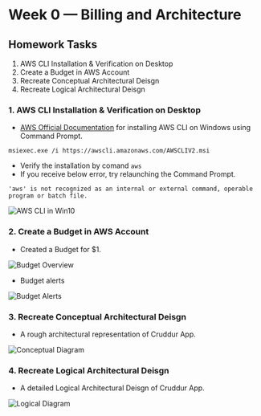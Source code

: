 # Week 0 — Billing and Architecture
## Homework Tasks
1. AWS CLI Installation & Verification on Desktop 
2. Create a Budget in AWS Account
3. Recreate Conceptual Architectural Deisgn
4. Recreate Logical Architectural Deisgn



### 1. AWS CLI Installation & Verification on Desktop 
- [AWS Official Documentation](https://docs.aws.amazon.com/cli/latest/userguide/getting-started-install.html) for installing AWS CLI on Windows using Command Prompt.
```
msiexec.exe /i https://awscli.amazonaws.com/AWSCLIV2.msi
```
- Verify the installation by comand `aws`
- If you receive below error, try relaunching the Command Prompt. 

`'aws' is not recognized as an internal or external command,
operable program or batch file.`

![AWS CLI in Win10](https://user-images.githubusercontent.com/40818088/219865329-ca746071-0c9b-47a8-8d2c-d4fae780e76f.PNG)

### 2. Create a Budget in AWS Account

- Created a Budget for $1.

![Budget Overview](https://user-images.githubusercontent.com/40818088/219865691-3577831a-bbb7-4fd6-b5f8-f3240cafe683.PNG)

- Budget alerts

![Budget Alerts](https://user-images.githubusercontent.com/40818088/219865710-9d55ccdd-9480-4d7d-8afe-8096da4660d2.PNG)

### 3. Recreate Conceptual Architectural Deisgn

- A rough architectural representation of Cruddur App. 

![Conceptual Diagram](https://user-images.githubusercontent.com/40818088/219865768-9c0a6ee4-e9cf-496f-88b3-544c72759ba6.PNG)

### 4. Recreate Logical Architectural Deisgn

- A detailed Logical Architectural Deisgn of Cruddur App. 

![Logical Diagram](https://user-images.githubusercontent.com/40818088/219865806-8aab35fb-20a4-4da2-b13d-b02298f61ad7.PNG)



